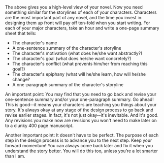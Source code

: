 
The above gives you a high-level view of your novel. Now you need something similar for the storylines of each of your characters. Characters are the most important part of any novel, and the time you invest in designing them up front will pay off ten-fold when you start writing. For each of your major characters, take an hour and write a one-page summary sheet that tells:

- The character's name
- A one-sentence summary of the character's storyline
- The character's motivation (what does he/she want abstractly?)
- The character's goal (what does he/she want concretely?)
- The character's conflict (what prevents him/her from reaching this goal?)
- The character's epiphany (what will he/she learn, how will he/she change?
- A one-paragraph summary of the character's storyline

An important point: You may find that you need to go back and revise your one-sentence summary and/or your one-paragraph summary. Go ahead! This is good--it means your characters are teaching you things about your story. It's always okay at any stage of the design process to go back and revise earlier stages. In fact, it's not just okay--it's inevitable. And it's good. Any revisions you make now are revisions you won't need to make later on to a clunky 400 page manuscript. 

Another important point: It doesn't have to be perfect. The purpose of each step in the design process is to advance you to the next step. Keep your forward momentum! You can always come back later and fix it when you understand the story better. You will do this too, unless you're a lot smarter than I am. 
